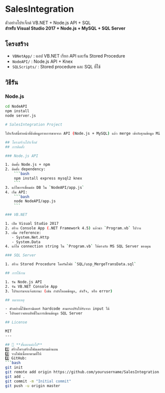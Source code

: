 # SalesIntegration

ตัวอย่างโปรเจ็กต์ VB.NET + Node.js API + SQL  
**สำหรับ Visual Studio 2017 + Node.js + MySQL + SQL Server**

## โครงสร้าง
- `VBNetApp/` : แอป VB.NET เรียก API และรัน Stored Procedure
- `NodeAPI/` : Node.js API + Knex
- `SQLScripts/` : Stored procedure และ SQL ที่ใช้

## วิธีรัน
### Node.js
```bash
cd NodeAPI
npm install
node server.js

# SalesIntegration Project

โปรเจ็กต์นี้ทำหน้าที่ดึงข้อมูลรายการขายจาก API (Node.js + MySQL) แล้ว merge เข้ากับฐานข้อมูล Microsoft SQL Server ผ่าน VB.NET (.NET Framework 4.5)

## โครงสร้างโปรเจ็กต์
## การติดตั้ง

### Node.js API

1. ติดตั้ง Node.js + npm
2. ติดตั้ง dependency:
    ```bash
    npm install express mysql2 knex
    ```
3. แก้ไขการเชื่อมต่อ DB ใน `NodeAPI/app.js`
4. เริ่ม API:
    ```bash
    node NodeAPI/app.js
    ```

### VB.NET

1. เปิด Visual Studio 2017
2. สร้าง Console App (.NET Framework 4.5) แล้วนำ `Program.vb` ไปวาง
3. เพิ่ม reference:
   - System.Net.Http
   - System.Data
4. แก้ไข connection string ใน `Program.vb` ให้ตรงกับ MS SQL Server ของคุณ

### SQL Server

1. สร้าง Stored Procedure โดยรันไฟล์ `SQL/usp_MergeTransData.sql`

## การใช้งาน

1. รัน Node.js API
2. รัน VB.NET Console App
3. โปรแกรมจะแจ้งสถานะ (เช่น กำลังโหลดข้อมูล, สำเร็จ, หรือ error)

## หมายเหตุ

- ตัวอย่างนี้ใช้พารามิเตอร์ hardcode สามารถปรับให้รับจาก input ได้
- โปรดตรวจสอบสิทธิ์ในการเขียนข้อมูล SQL Server

## License

MIT
---

## 🚀 **ขั้นตอนต่อไป**
1️⃣ สร้างโครงสร้างโฟลเดอร์ตามด้านบน  
2️⃣ วางไฟล์เนื้อหาตามที่ให้  
3️⃣ GitHub:  
```bash
git init
git remote add origin https://github.com/yourusername/SalesIntegration.git
git add .
git commit -m "Initial commit"
git push -u origin master

